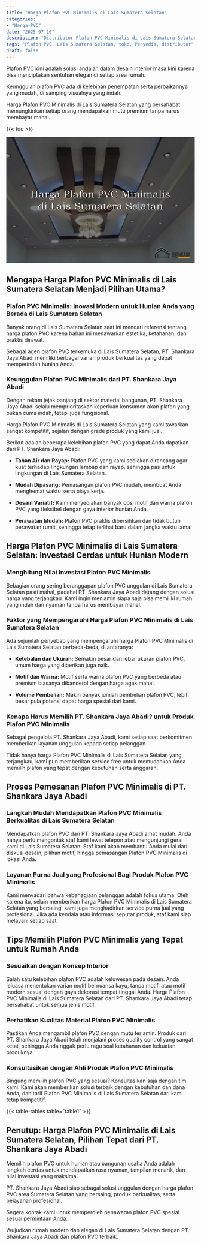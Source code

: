 ```yaml
---
title: "Harga Plafon PVC Minimalis di Lais Sumatera Selatan"
categories: 
- "Harga-PVC"
date: "2025-07-10"
description: "Distributor Plafon PVC Minimalis di Lais Sumatera Selatan bagi hunian, kantor, serta toko. Panel unggulan, variasi motif, pilihan warna elegan, dengan jasa penempatan ditangani oleh teknisi profesional serta jaminan resmi!|Jasa penjualan Plafon PVC Minimalis di Lais Sumatera Selatan untuk keperluan tempat tinggal, perkantoran, maupun toko, dengan panel terbaik dan pemasangan oleh teknisi ahli dan kepastian resmi.|Alternatif Plafon PVC Minimalis di Lais Sumatera Selatan yang terbukti untuk tempat tinggal, perkantoran, dan gerai, bersama produk terbaik dan pemasangan oleh tenaga ahli ahli dan kepastian resmi.|Distribusi Plafon PVC Minimalis di Lais Sumatera Selatan untuk hunian, perkantoran, serta toko, dengan panel berkualitas dan instalasi dikerjakan oleh tenaga ahli berpengalaman, lengkap dengan kepastian resmi.}"
tags: "Plafon PVC, Lais Sumatera Selatan, toko, Penyedia, distributor"
draft: false
---
```


Plafon PVC kini adalah solusi andalan dalam desain interior masa kini karena bisa menciptakan sentuhan elegan di setiap area rumah.

Keunggulan plafon PVC ada di kelebihan penempatan serta perbaikannya yang mudah, di samping visualnya yang indah.

Harga Plafon PVC Minimalis di Lais Sumatera Selatan yang bersahabat memungkinkan setiap orang mendapatkan mutu premium tanpa harus membayar mahal.

{{< toc >}}

![Harga Plafon PVC Minimalis di Lais Sumatera Selatan](/images/Harga-PVC/Harga-Plafon-PVC-Minimalis-di-Lais-Sumatera-Selatan.png)


## Mengapa Harga Plafon PVC Minimalis di Lais Sumatera Selatan Menjadi Pilihan Utama?

### Plafon PVC Minimalis: Inovasi Modern untuk Hunian Anda yang Berada di Lais Sumatera Selatan

Banyak orang di Lais Sumatera Selatan saat ini mencari referensi tentang harga plafon PVC karena bahan ini menawarkan estetika, ketahanan, dan praktis dirawat.

Sebagai agen plafon PVC terkemuka di Lais Sumatera Selatan, PT. Shankara Jaya Abadi memiliki berbagai varian produk berkualitas yang dapat memperindah hunian Anda.

### Keunggulan Plafon PVC Minimalis dari PT. Shankara Jaya Abadi

Dengan rekam jejak panjang di sektor material bangunan, PT. Shankara Jaya Abadi selalu memprioritaskan keperluan konsumen akan plafon yang bukan cuma indah, tetapi juga fungsional.

Harga Plafon PVC Minimalis di Lais Sumatera Selatan yang kami tawarkan sangat kompetitif, sejalan dengan grade produk yang kami jual.

Berikut adalah beberapa kelebihan plafon PVC yang dapat Anda dapatkan dari PT. Shankara Jaya Abadi:

- **Tahan Air dan Rayap:** Plafon PVC yang kami sediakan dirancang agar kuat terhadap lingkungan lembap dan rayap, sehingga pas untuk lingkungan di Lais Sumatera Selatan.

- **Mudah Dipasang:** Pemasangan plafon PVC mudah, membuat Anda menghemat waktu serta biaya kerja.

- **Desain Variatif:** Kami menyediakan banyak opsi motif dan warna plafon PVC yang fleksibel dengan gaya interior hunian Anda.

- **Perawatan Mudah:** Plafon PVC praktis dibersihkan dan tidak butuh perawatan rumit, sehingga tetap terlihat baru dalam jangka waktu lama.

## Harga Plafon PVC Minimalis di Lais Sumatera Selatan: Investasi Cerdas untuk Hunian Modern

### Menghitung Nilai Investasi Plafon PVC Minimalis

Sebagian orang sering beranggapan plafon PVC unggulan di Lais Sumatera Selatan pasti mahal, padahal PT. Shankara Jaya Abadi datang dengan solusi harga yang terjangkau. Kami ingin menjamin siapa saja bisa memiliki rumah yang indah dan nyaman tanpa harus membayar mahal.

### Faktor yang Mempengaruhi Harga Plafon PVC Minimalis di Lais Sumatera Selatan

Ada sejumlah penyebab yang mempengaruhi harga Plafon PVC Minimalis di Lais Sumatera Selatan berbeda-beda, di antaranya:

- **Ketebalan dan Ukuran:** Semakin besar dan lebar ukuran plafon PVC, umum harga yang diberikan juga naik.

- **Motif dan Warna:** Motif serta warna plafon PVC yang berbeda atau premium biasanya dibanderol dengan harga agak mahal.

- **Volume Pembelian:** Makin banyak jumlah pembelian plafon PVC, lebih besar pula potensi dapat harga spesial dari kami.

### Kenapa Harus Memilih PT. Shankara Jaya Abadi? untuk Produk Plafon PVC Minimalis

Sebagai pengelola PT. Shankara Jaya Abadi, kami setiap saat berkomitmen memberikan layanan unggulan kepada setiap pelanggan.

Tidak hanya harga Plafon PVC Minimalis di Lais Sumatera Selatan yang terjangkau, kami pun memberikan service free untuk memudahkan Anda memilih plafon yang tepat dengan kebutuhan serta anggaran.

## Proses Pemesanan Plafon PVC Minimalis di PT. Shankara Jaya Abadi

### Langkah Mudah Mendapatkan Plafon PVC Minimalis Berkualitas di Lais Sumatera Selatan

Mendapatkan plafon PVC dari PT. Shankara Jaya Abadi amat mudah. Anda hanya perlu mengontak staf kami lewat telepon atau mengunjungi gerai kami di Lais Sumatera Selatan. Staf kami akan membantu Anda mulai dari diskusi desain, pilihan motif, hingga pemasangan Plafon PVC Minimalis di lokasi Anda.

### Layanan Purna Jual yang Profesional Bagi Produk Plafon PVC Minimalis

Kami menyadari bahwa kebahagiaan pelanggan adalah fokus utama. Oleh karena itu, selain memberikan harga Plafon PVC Minimalis di Lais Sumatera Selatan yang bersaing, kami juga menghadirkan service purna jual yang profesional. Jika ada kendala atau informasi seputar produk, staf kami siap melayani setiap saat.

## Tips Memilih Plafon PVC Minimalis yang Tepat untuk Rumah Anda

### Sesuaikan dengan Konsep Interior

Salah satu kelebihan plafon PVC adalah keluwesan pada desain. Anda leluasa menentukan varian motif bernuansa kayu, tanpa motif, atau motif modern sesuai dengan gaya dekorasi tempat tinggal Anda. Harga Plafon PVC Minimalis di Lais Sumatera Selatan dari PT. Shankara Jaya Abadi tetap bersahabat untuk semua jenis motif.

### Perhatikan Kualitas Material Plafon PVC Minimalis

Pastikan Anda mengambil plafon PVC dengan mutu terjamin. Produk dari PT. Shankara Jaya Abadi telah menjalani proses quality control yang sangat ketat, sehingga Anda nggak perlu ragu soal ketahanan dan kekuatan produknya.

### Konsultasikan dengan Ahli Produk Plafon PVC Minimalis

Bingung memilih plafon PVC yang sesuai? Konsultasikan saja dengan tim kami. Kami akan memberikan solusi terbaik dengan kebutuhan dan dana Anda, dan tarif Plafon PVC Minimalis di Lais Sumatera Selatan dari kami tetap kompetitif.

{{< table-tables table="table1" >}}

## Penutup: Harga Plafon PVC Minimalis di Lais Sumatera Selatan, Pilihan Tepat dari PT. Shankara Jaya Abadi

Memilih plafon PVC untuk hunian atau bangunan usaha Anda adalah langkah cerdas untuk mendapatkan rasa nyaman, tampilan menarik, dan nilai investasi yang maksimal.

PT. Shankara Jaya Abadi siap sebagai solusi unggulan dengan harga plafon PVC area Sumatera Selatan yang bersaing, produk berkualitas, serta pelayanan profesional.

Segera kontak kami untuk memperoleh penawaran plafon PVC spesial sesuai permintaan Anda.

Wujudkan rumah modern dan elegan di Lais Sumatera Selatan dengan PT. Shankara Jaya Abadi dan plafon PVC terbaik.